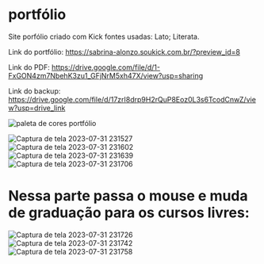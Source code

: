 # portfólio
Site porfólio criado com Kick
fontes usadas: Lato; Literata.


Link do portfólio: https://sabrina-alonzo.soukick.com.br/?preview_id=8


Link do PDF: https://drive.google.com/file/d/1-FxGON4zm7NbehK3zu1_GFjNrM5xh47X/view?usp=sharing 


Link do backup: https://drive.google.com/file/d/17zrI8drp9H2rQuP8Eoz0L3s6TcodCnwZ/view?usp=drive_link 


![paleta de cores portfólio](https://github.com/zoesabrina/portfolio/assets/96883466/fb7acbce-a4c3-49f1-8d51-8596be9d64d9)


![Captura de tela 2023-07-31 231527](https://github.com/zoesabrina/portfolio/assets/96883466/a27d2255-e87c-4155-ada8-552f8a1d1b32)
![Captura de tela 2023-07-31 231602](https://github.com/zoesabrina/portfolio/assets/96883466/506212b9-8f8c-470d-911b-44100ecd6138)
![Captura de tela 2023-07-31 231639](https://github.com/zoesabrina/portfolio/assets/96883466/a35fa2c9-b789-4603-bb24-eca0c44f144b)
![Captura de tela 2023-07-31 231706](https://github.com/zoesabrina/portfolio/assets/96883466/06ae6dea-a799-4fcb-b791-c1b047f96333)

# Nessa parte passa o mouse e muda de graduação para os cursos livres:


![Captura de tela 2023-07-31 231726](https://github.com/zoesabrina/portfolio/assets/96883466/96286848-2254-4710-a01b-a8f7efef43f0)
![Captura de tela 2023-07-31 231742](https://github.com/zoesabrina/portfolio/assets/96883466/957a4470-c225-4f1f-a69f-3917ba8172e3)
![Captura de tela 2023-07-31 231758](https://github.com/zoesabrina/portfolio/assets/96883466/1a49c38f-d2f3-410a-b069-ee776276d17c)
